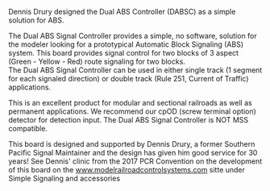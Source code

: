 Dennis Drury designed the Dual ABS Controller (DABSC) as a simple solution for ABS.  
  
The Dual ABS Signal Controller provides a simple, no software, solution for the modeler looking for a prototypical Automatic Block Signaling (ABS) system.
This board provides signal control for two blocks of 3 aspect (Green - Yellow - Red) route signaling for two blocks.  
The Dual ABS Signal Controller can be used in either single track (1 segment for each signaled direction) or double track (Rule 251, Current of Traffic)
applications.

This is an excellent product for modular and sectional railroads as well as permanent applications.  We recommend our cpOD (screw terminal option) detector
for detection input. The Dual ABS Signal Controller is NOT MSS compatible.

This board is designed and supported by Dennis Drury, a former Southern Pacific Signal Maintainer and the design has given him good service for 30 years!
See Dennis' clinic from the 2017 PCR Convention on the development of this board on the www.modelrailroadcontrolsystems.com sitte under Simple Signaling 
and accessories
